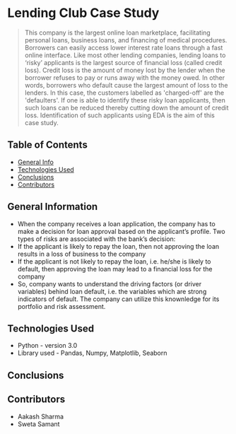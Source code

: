# Lending Club Case Study
>This company is the largest online loan marketplace, facilitating personal loans, business loans, and financing of medical procedures. Borrowers can easily access lower interest rate loans through a fast online interface. 
Like most other lending companies, lending loans to ‘risky’ applicants is the largest source of financial loss (called credit loss). Credit loss is the amount of money lost by the lender when the borrower refuses to pay or runs away with the money owed. In other words, borrowers who default cause the largest amount of loss to the lenders. In this case, the customers labelled as 'charged-off' are the 'defaulters'. 
If one is able to identify these risky loan applicants, then such loans can be reduced thereby cutting down the amount of credit loss. Identification of such applicants using EDA is the aim of this case study.


## Table of Contents
* [General Info](#general-information)
* [Technologies Used](#technologies-used)
* [Conclusions](#conclusions)
* [Contributors](#contributors)

## General Information
- When the company receives a loan application, the company has to make a decision for loan approval based on the applicant’s profile. Two types of risks are associated with the bank’s decision:
- If the applicant is likely to repay the loan, then not approving the loan results in a loss of business to the company
- If the applicant is not likely to repay the loan, i.e. he/she is likely to default, then approving the loan may lead to a financial loss for the company
- So, company wants to understand the driving factors (or driver variables) behind loan default, i.e. the variables which are strong indicators of default. The company can utilize this knownledge for its portfolio and risk assessment. 

## Technologies Used
- Python - version 3.0
- Library used - Pandas, Numpy, Matplotlib, Seaborn

## Conclusions


## Contributors
- Aakash Sharma
- Sweta Samant
